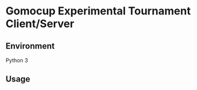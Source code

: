 Gomocup Experimental Tournament Client/Server
=============================================

Environment
-----------
Python 3

Usage
-----


